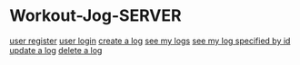 # Workout-Jog-SERVER
[user register](https://github.com/AlaynaCarlin/Workout-Jog-SERVER/blob/main/assets/Screenshot%20(54).png)
[user login](https://github.com/AlaynaCarlin/Workout-Jog-SERVER/blob/main/assets/Screenshot%20(55).png)
[create a log](https://github.com/AlaynaCarlin/Workout-Jog-SERVER/blob/main/assets/Screenshot%20(56).png)
[see my logs](https://github.com/AlaynaCarlin/Workout-Jog-SERVER/blob/main/assets/Screenshot%20(57).png)
[see my log specified by id](https://github.com/AlaynaCarlin/Workout-Jog-SERVER/blob/main/assets/Screenshot%20(58).png)
[update a log](https://github.com/AlaynaCarlin/Workout-Jog-SERVER/blob/main/assets/Screenshot%20(59).png)
[delete a log](https://github.com/AlaynaCarlin/Workout-Jog-SERVER/blob/main/assets/Screenshot%20(60).png)
